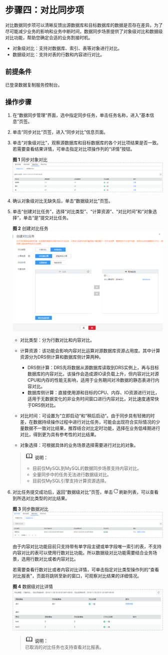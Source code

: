 # 步骤四：对比同步项<a name="drs_10_0012"></a>

对比数据同步项可以清晰反馈出源数据库和目标数据库的数据是否存在差异。为了尽可能减少业务的影响和业务中断时间，数据同步场景提供了对象级对比和数据级对比功能，帮助您确定合适的业务割接时机。

-   对象级对比：支持对数据库、索引、表等对象进行对比。
-   数据级对比：支持对表的行数和内容进行对比。

## 前提条件<a name="section16256919193311"></a>

已登录数据复制服务控制台。

## 操作步骤<a name="section59386647165940"></a>

1.  在“数据同步管理“界面，选中指定同步任务，单击任务名称，进入“基本信息”页签。
2.  单击“同步对比“页签，进入“同步对比”信息页面。
3.  单击“对象级对比”，观察源数据库和目标数据库的各个对比项结果是否一致。若需要查看结果详情，可单击指定对比项操作列的“详情”按钮。

    **图 1**  同步对象对比<a name="fig727915433912"></a>  
    ![](figures/同步对象对比.png "同步对象对比")

4.  确认对象级对比无缺失后，单击“数据级对比”页签。
5.  单击“创建对比任务”，选择“对比类型”、“计算资源”、“对比时间”和“对象选择”，单击“是”提交对比任务。

    **图 2**  创建对比任务<a name="fig136642058112510"></a>  
    ![](figures/创建对比任务-13.png "创建对比任务-13")

    -   对比类型：分为行数对比和内容对比。
    -   计算资源：该功能会影响内容对比运算对源数据库资源占用度。其中计算资源分为DRS侧计算和数据库侧计算两种。
        -   DRS侧计算：DRS先将数据从源数据库读取到DRS实例上，再与目标数据库的内容对比，该操作会造成源IO读负载上升，但内容对比对源CPU和内存的性能无影响，适用于业务期间对冷数据的静态表进行内容对比。
        -   数据库侧计算：直接使用源和目标的CPU、内存、IO资源进行对比，适用于无数据变化的非业务时间窗口进行内容对比，对比速度通常快于DRS侧对比。

    -   对比时间：可设置为“立即启动“和“稍后启动“。由于同步具有轻微的时差，在数据持续操作过程中进行对比任务，可能会出现符合实际情况的少量数据不一致对比结果，推荐结合对比定时功能，选择在业务低峰期进行对比，得到更为具有参考性的对比结果。
    -   对象选择：可根据具体的业务场景选择需要进行对比的对象。

    >![](public_sys-resources/icon-note.gif) **说明：**   
    >-   目前仅MySQL到MySQL的数据同步场景支持内容对比。  
    >-   全量同步中的任务无法进行数据级对比。  
    >-   目前仅MySQL引擎支持计算资源选择。  

6.  对比任务提交成功后，返回“数据级对比”页签，单击![](figures/drs_icon-2.png)刷新列表，可以查看到所选对比类型的对比结果。

    **图 3**  同步数据对比<a name="fig5166151718121"></a>  
    ![](figures/同步数据对比.png "同步数据对比")

    由于内容对比功能目前只支持带有单字段主键或单字段唯一索引的表，不支持内容对比的表可以使用行数对比功能。所以数据级对比功能需要结合业务场景，选用行数对比或者内容对比。

    若需要查看行数对比或者内容对比详情，可单击指定对比类型操作列的“查看对比报表”，页面将跳转至新的窗口，可观察对比结果的详细情况。

    **图 4**  数据级对比详情<a name="fig498380161919"></a>  
    ![](figures/数据级对比详情.png "数据级对比详情")

    >![](public_sys-resources/icon-note.gif) **说明：**   
    >已取消的对比任务也支持查看对比报表。  


